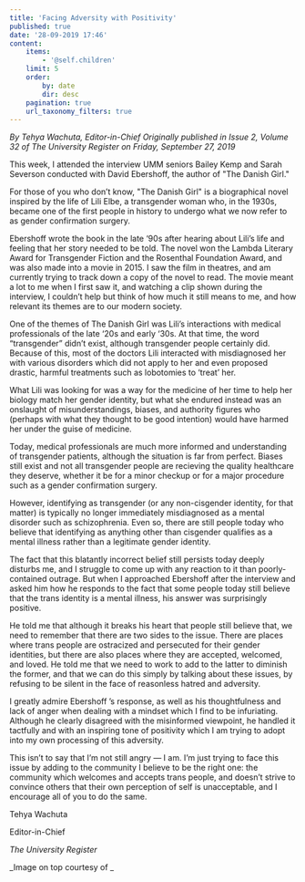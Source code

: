 ```yaml
---
title: 'Facing Adversity with Positivity'
published: true
date: '28-09-2019 17:46'
content:
    items:
        - '@self.children'
    limit: 5
    order:
        by: date
        dir: desc
    pagination: true
    url_taxonomy_filters: true
---
```


_By Tehya Wachuta, Editor-in-Chief_ _Originally published in Issue 2, Volume 32 of The University Register on Friday, September 27, 2019_

This week, I attended the interview UMM seniors Bailey Kemp and Sarah Severson conducted with David Ebershoff, the author of "The Danish Girl."

For those of you who don’t know, "The Danish Girl" is a biographical novel inspired by the life of Lili Elbe, a transgender woman who, in the 1930s, became one of the first people in history to undergo what we now refer to as gender confirmation surgery.

Ebershoff wrote the book in the late ‘90s after hearing about Lili’s life and feeling that her story needed to be told. The novel won the Lambda Literary Award for Transgender Fiction and the Rosenthal Foundation Award, and was also made into a movie in 2015. I saw the film in theatres, and am currently trying to track down a copy of the novel to read. The movie meant a lot to me when I first saw it, and watching a clip shown during the interview, I couldn’t help but think of how much it still means to me, and how relevant its themes are to our modern society.

One of the themes of The Danish Girl was Lili’s interactions with medical professionals of the late ‘20s and early ‘30s. At that time, the word “transgender” didn’t exist, although transgender people certainly did. Because of this, most of the doctors Lili interacted with misdiagnosed her with various disorders which did not apply to her and even proposed drastic, harmful treatments such as lobotomies to ‘treat’ her.

What Lili was looking for was a way for the medicine of her time to help her biology match her gender identity, but what she endured instead was an onslaught of misunderstandings, biases, and authority figures who (perhaps with what they thought to be good intention) would have harmed her under the guise of medicine.

Today, medical professionals are much more informed and understanding of transgender patients, although the situation is far from perfect. Biases still exist and not all transgender people are recieving the quality healthcare they deserve, whether it be for a minor checkup or for a major procedure such as a gender confirmation surgery.

However, identifying as transgender (or any non-cisgender identity, for that matter) is typically no longer immediately misdiagnosed as a mental disorder such as schizophrenia. Even so, there are still people today who believe that identifying as anything other than cisgender qualifies as a mental illness rather than a legitimate gender identity.

The fact that this blatantly incorrect belief still persists today deeply disturbs me, and I struggle to come up with any reaction to it than poorly-contained outrage. But when I approached Ebershoff after the interview and asked him how he responds to the fact that some people today still believe that the trans identity is a mental illness, his answer was surprisingly positive.

He told me that although it breaks his heart that people still believe that, we need to remember that there are two sides to the issue. There are places where trans people are ostracized and persecuted for their gender identities, but there are also places where they are accepted, welcomed, and loved. He told me that we need to work to add to the latter to diminish the former, and that we can do this simply by talking about these issues, by refusing to be silent in the face of reasonless hatred and adversity.

I greatly admire Ebershoff ’s response, as well as his thoughtfulness and lack of anger when dealing with a mindset which I find to be infuriating. Although he clearly disagreed with the misinformed viewpoint, he handled it tactfully and with an inspiring tone of positivity which I am trying to adopt into my own processing of this adversity.

This isn’t to say that I’m not still angry — I am. I’m just trying to face this issue by adding to the community I believe to be the right one: the community which welcomes and accepts trans people, and doesn’t strive to convince others that their own perception of self is unacceptable, and I encourage all of you to do the same.

Tehya Wachuta

Editor-in-Chief

_The University Register_

_Image on top courtesy of _